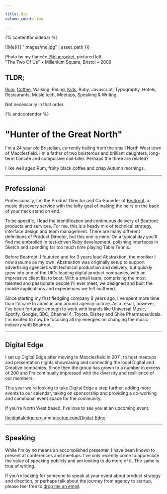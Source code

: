 ```yaml
---

title: Bio
column_count: two

---
```


{% contentfor sidebar %}

![Me]({{ "images/me.jpg" | asset_path }})

Photo by my fianc&eacute;e [@bluerocket](http://twitter.com/bluerocket), pictured left.<br/>"The Two Of Us" &bull; Millenium Square, Bristol &bull; 2009

## TLDR;

[Rum](/), [Coffee](/), Walking, Riding, [Kids](/), Ruby, Javascript, Typography, Hotels, Restaurants, Music tech, Meetups, Speaking & Writing.

Not necessarily in that order.

{% endcontentfor %}

# "Hunter of the Great North"

I'm a 24 year old Bristolian, currently hailing from the small North West town of Macclesfield. I'm a father of two boisterous and brilliant daughters, long-term fianc&eacute;e and compulsive nail-biter. Perhaps the three are related?

I like well aged Rum, fruity black coffee and crisp Autumn mornings.

***

## Professional

Professionally, I'm the Product Director and Co-Founder of [Beatroot](http://beatroot.com), a music discovery service with the lofty goal of making the hairs on the back of your neck stand on end.

To be specific, I lead the identification and continuous delivery of Beatroot products and services. For me, this is a heady mix of technical strategy, interface design and team management. There are many different definitions of Product Director, but this one is mine. On a typical day you'll find me embroiled in test-driven Ruby development, polishing interfaces in Sketch and spending far too much time playing Table Tennis.

Before Beatroot, I founded and for 3 years lead Abstraktion, the moniker I now assume as my own. Abstraktion was originally setup to support advertising agencies with technical production and delivery, but quickly grew into one of the UK's leading digital product companies, with an impressive client list to boot. With a small team, comprising the most talented and passionate people I'll ever meet, we designed and built the mobile applications and experiences we felt mattered.

Since starting my first fledgling company 8 years ago, I've spent more time than I'd care to admit in and around agency culture. As a result, however, I've been fortunate enough to work with brands like Universal Music, Spotify, Google, BBC, Channel 4, Toyota, Disney and Shire Pharmaceuticals. I'm excited to now be focusing all my energies on changing the music industry with Beatroot.

***

## Digital Edge

I set up Digital Edge after moving to Macclesfield in 2011, to host meetups and presentation nights showcasing and connecting the local Digital and Creative companies. Since then the group has grown to a number in excess of 200 and I'm continually impressed with the diversity and resillience of our members.

This year we're looking to take Digital Edge a step further, adding more events to our calendar, taking on sponsorship and providing a co-working and communal event space for the community.

If you're North West based, I've love to see you at an upcoming event.

[thedigitaledge.org](http://thedigitaledge.org) and [meetup.com/Digital-Edge](http://meetup.com/Digital-Edge)

***

## Speaking

While I'm by no means an accomplished presenter, I have been known to present at conferences and meetups. I've only recently come to appreciate the value of speaking publicly and am looking to do more of it. The same is true of writing.

If you're looking for someone to speak at your event about product strategy and direction, or perhaps talk about the journey from agency to startup, please feel free to [drop me an email](mailto:hello@abstraktion.co.uk).

